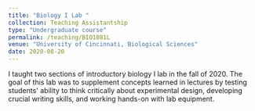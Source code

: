 ```yaml
---
title: "Biology I Lab "
collection: Teaching Assistantship
type: "Undergraduate course"
permalink: /teaching/BIO1081L
venue: "University of Cincinnati, Biological Sciences"
date: 2020-08-20
---
```

I taught two sections of introductory biology I lab in the fall of 2020. The goal of this lab was to supplement concepts learned in lectures by testing students' ability to think critically about experimental design, developing crucial writing skills, and working hands-on with lab equipment. 
